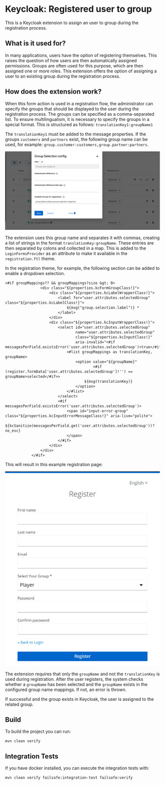 # Keycloak: Registered user to group
This is a Keycloak extension to assign an user to group during the registration process.

## What is it used for?
In many applications, users have the option of registering themselves. This raises the question of how users are 
then automatically assigned permissions. Groups are often used for this purpose, which are then assigned one or more roles. 
This extension offers the option of assigning a user to an existing group during the registration process.

## How does the extension work?
When this form action is used in a registration flow, the administrator can specify the groups that should
be displayed to the user during the registration process. The groups can be specified as a comma-separated list.
To ensure multilingualism, it is necessary to specify the groups in a special format. This is structured as follows: 
`translationKey1:groupName1` 

The `translationKey1` must be added to the message properties.
If the groups `customers` and `partners` exist, the following group name can be used, for example:
`group.customer:customers,group.partner:partners`.

![group_selection_execution_config.png](docs/group_selection_execution_config.png)

The extension uses this group name and separates it with commas, creating a list of strings in the format 
`translationKey:groupName`. These entries are then separated by colons and collected in a map. 
This is added to the `LoginFormsProvider` as an attribute to make it available in the `registration.ftl` theme.

In the registration theme, for example, the following section can be added to enable a dropdown selection.
````
<#if groupMappings?? && groupMappings?size &gt; 0>
                <div class="${properties.kcFormGroupClass!}">
                    <div class="${properties.kcLabelWrapperClass!}">
                        <label for="user.attributes.selectedGroup" class="${properties.kcLabelClass!}">
                            ${msg("group.selection.label")} *
                        </label>
                    </div>
                    <div class="${properties.kcInputWrapperClass!}">
                        <select id="user.attributes.selectedGroup"
                                name="user.attributes.selectedGroup"
                                class="${properties.kcInputClass!}"
                                aria-invalid="<#if messagesPerField.existsError('user.attributes.selectedGroup')>true</#if>">
                            <#list groupMappings as translationKey, groupName>
                                <option value="${groupName}"
                                        <#if (register.formData['user.attributes.selectedGroup']!'') == groupName>selected</#if>>
                                    ${msg(translationKey)}
                                </option>
                            </#list>
                        </select>
                        <#if messagesPerField.existsError('user.attributes.selectedGroup')>
                            <span id="input-error-group" class="${properties.kcInputErrorMessageClass!}" aria-live="polite">
                                ${kcSanitize(messagesPerField.get('user.attributes.selectedGroup'))?no_esc}
                            </span>
                        </#if>
                    </div>
                </div>
            </#if>
````


This will result in this example registration page:

![register_page.png](docs/register_page.png)

The extension requires that only the `groupName` and not the `translationKey` is used during registration.
After the user registers, the system checks whether a `groupName` has been selected and the `groupName`
exists in the configured group name mappings. If not, an error is thrown.

If successful and the group exists in Keycloak, the user is assigned to the related group.

## Build
To build the project you can run:

```shell
mvn clean verify
```

## Integration Tests
If you have docker installed, you can execute the integration tests with: 

```shell
mvn clean verify failsafe:integration-test failsafe:verify
```